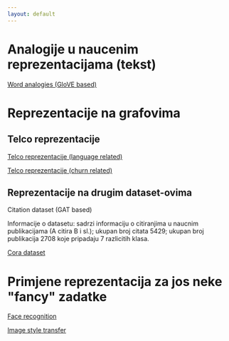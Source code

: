 ```yaml
---
layout: default
---
```


# Analogije u naucenim reprezentacijama (tekst)

[Word analogies (GloVE based)](https://lamyiowce.github.io/word2viz/)

# Reprezentacije na grafovima

## Telco reprezentacije

[Telco reprezentacije (language related)](https://sandramne.github.io/TelcoReps/)

[Telco reprezentacije (churn related)](https://github.com/SandraMNE/ODN/blob/master/churn-tsne-SG32-nw10-wl10.png)

## Reprezentacije na drugim dataset-ovima

Citation dataset (GAT based)

Informacije o datasetu: sadrzi informaciju o citiranjima u naucnim publikacijama (A citira B i sl.); ukupan broj citata 5429; ukupan broj publikacija 2708  koje pripadaju 7 razlicitih klasa. 

[Cora dataset](https://github.com/SandraMNE/ODN/blob/master/Cora-dataset-GAT.jpeg)

# Primjene reprezentacija za jos neke "fancy" zadatke

[Face recognition](https://deepai.org/machine-learning-model/facial-recognition)

[Image style transfer](https://deepai.org/machine-learning-model/fast-style-transfer)

<!--

There should be whitespace between paragraphs.

There should be whitespace between paragraphs. We recommend including a README, or a file with information about your project.

# Header 1

This is a normal paragraph following a header. GitHub is a code hosting platform for version control and collaboration. It lets you and others work together on projects from anywhere.

## Header 2

> This is a blockquote following a header.
>
> When something is important enough, you do it even if the odds are not in your favor.

### Header 3

```js
// Javascript code with syntax highlighting.
var fun = function lang(l) {
  dateformat.i18n = require('./lang/' + l)
  return true;
}
```

```ruby
# Ruby code with syntax highlighting
GitHubPages::Dependencies.gems.each do |gem, version|
  s.add_dependency(gem, "= #{version}")
end
```

#### Header 4

*   This is an unordered list following a header.
*   This is an unordered list following a header.
*   This is an unordered list following a header.

##### Header 5

1.  This is an ordered list following a header.
2.  This is an ordered list following a header.
3.  This is an ordered list following a header.

###### Header 6

| head1        | head two          | three |
|:-------------|:------------------|:------|
| ok           | good swedish fish | nice  |
| out of stock | good and plenty   | nice  |
| ok           | good `oreos`      | hmm   |
| ok           | good `zoute` drop | yumm  |

### There's a horizontal rule below this.

* * *

### Here is an unordered list:

*   Item foo
*   Item bar
*   Item baz
*   Item zip

### And an ordered list:

1.  Item one
1.  Item two
1.  Item three
1.  Item four

### And a nested list:

- level 1 item
  - level 2 item
  - level 2 item
    - level 3 item
    - level 3 item
- level 1 item
  - level 2 item
  - level 2 item
  - level 2 item
- level 1 item
  - level 2 item
  - level 2 item
- level 1 item

### Small image

![Octocat](https://github.githubassets.com/images/icons/emoji/octocat.png)

### Large image

![Branching](https://guides.github.com/activities/hello-world/branching.png)


### Definition lists can be used with HTML syntax.

<dl>
<dt>Name</dt>
<dd>Godzilla</dd>
<dt>Born</dt>
<dd>1952</dd>
<dt>Birthplace</dt>
<dd>Japan</dd>
<dt>Color</dt>
<dd>Green</dd>
</dl>

```
Long, single-line code blocks should not wrap. They should horizontally scroll if they are too long. This line should be long enough to demonstrate this.
```

```
The final element.
```
--->
